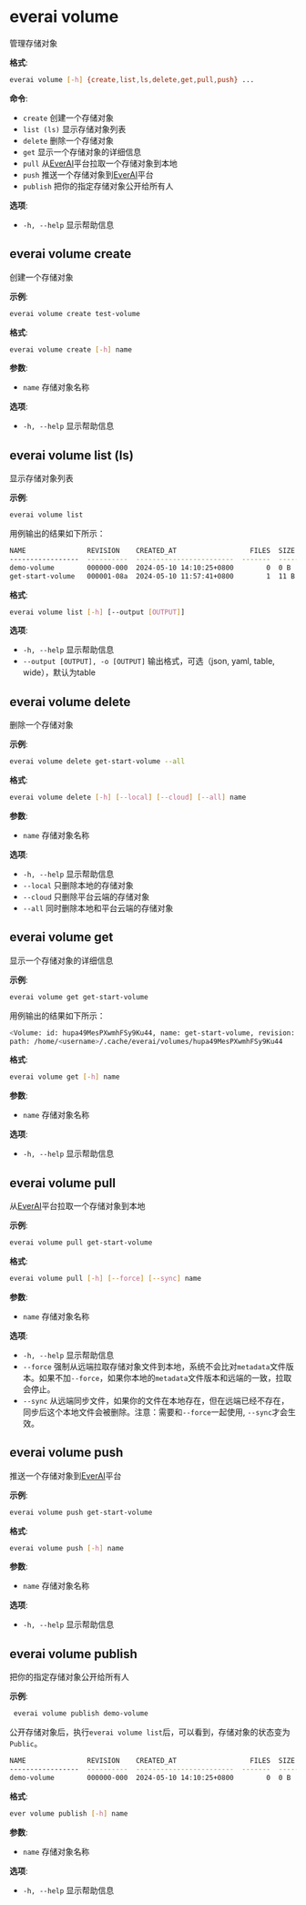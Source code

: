 # everai volume
管理存储对象  

**格式**:  
```bash  
everai volume [-h] {create,list,ls,delete,get,pull,push} ...
```

**命令**:  
* `create`              创建一个存储对象  
* `list (ls)`           显示存储对象列表  
* `delete`              删除一个存储对象  
* `get`                 显示一个存储对象的详细信息  
* `pull`                从[EverAI](https://everai.expvent.com)平台拉取一个存储对象到本地  
* `push`                推送一个存储对象到[EverAI](https://everai.expvent.com)平台  
* `publish`              把你的指定存储对象公开给所有人

**选项**:  
* `-h, --help`            显示帮助信息

## everai volume create              
创建一个存储对象  

**示例**:  
```bash
everai volume create test-volume
```

**格式**:  
```bash
everai volume create [-h] name
```

**参数**:  

  * `name`        存储对象名称

**选项**:  

 * `-h, --help`  显示帮助信息

## everai volume list (ls)           
显示存储对象列表  

**示例**:
```bash
everai volume list
```
用例输出的结果如下所示：  

```bash
NAME               REVISION    CREATED_AT                  FILES  SIZE    STATUS
-----------------  ----------  ------------------------  -------  ------  --------
demo-volume        000000-000  2024-05-10 14:10:25+0800        0  0 B     Public
get-start-volume   000001-08a  2024-05-10 11:57:41+0800        1  11 B    Private
```

**格式**:
```bash 
everai volume list [-h] [--output [OUTPUT]]
```

**选项**:  
* `-h, --help`            显示帮助信息  
* `--output [OUTPUT], -o [OUTPUT]`
                        输出格式，可选（json, yaml, table, wide），默认为table  

## everai volume delete              
删除一个存储对象  

**示例**:  
```bash 
everai volume delete get-start-volume --all
```

**格式**:   
```bash 
everai volume delete [-h] [--local] [--cloud] [--all] name
```

**参数**:
  * `name`        存储对象名称

**选项**:
  * `-h, --help`  显示帮助信息  
  * `--local`     只删除本地的存储对象  
  * `--cloud`     只删除平台云端的存储对象  
  * `--all`       同时删除本地和平台云端的存储对象  

## everai volume get                 
显示一个存储对象的详细信息  

**示例**:  
```bash
everai volume get get-start-volume
```
用例输出的结果如下所示：  

```bash
<Volume: id: hupa49MesPXwmhFSy9Ku44, name: get-start-volume, revision: 000001-b9c, files: 1, size: 11 B>
path: /home/<username>/.cache/everai/volumes/hupa49MesPXwmhFSy9Ku44
```
**格式**:  
```bash
everai volume get [-h] name
```

**参数**:  
  * `name`        存储对象名称

**选项**:    
* `-h, --help`  显示帮助信息

## everai volume pull                
从[EverAI](https://everai.expvent.com)平台拉取一个存储对象到本地

**示例**:  
```bash
everai volume pull get-start-volume
```
**格式**:  
```bash   
everai volume pull [-h] [--force] [--sync] name
```

**参数**:  
  * `name`        存储对象名称  

**选项**:  
* `-h, --help`  显示帮助信息  
* `--force`     强制从远端拉取存储对象文件到本地，系统不会比对`metadata`文件版本。如果不加`--force`，如果你本地的`metadata`文件版本和远端的一致，拉取会停止。    
* `--sync`      从远端同步文件，如果你的文件在本地存在，但在远端已经不存在，同步后这个本地文件会被删除。注意：需要和`--force`一起使用, `--sync`才会生效。    

## everai volume push                
推送一个存储对象到[EverAI](https://everai.expvent.com)平台  

**示例**:  
```bash
everai volume push get-start-volume
```

**格式**:
```bash   
everai volume push [-h] name
```
**参数**:  
  * `name`        存储对象名称  

**选项**:  
* `-h, --help`  显示帮助信息

## everai volume publish
 
把你的指定存储对象公开给所有人  

**示例**:  
```bash   
 everai volume publish demo-volume
```  

公开存储对象后，执行`everai volume list`后，可以看到，存储对象的状态变为`Public`。  
```bash   
NAME               REVISION    CREATED_AT                  FILES  SIZE    STATUS
-----------------  ----------  ------------------------  -------  ------  --------
demo-volume        000000-000  2024-05-10 14:10:25+0800        0  0 B     Public
```
**格式**:
```bash 
ever volume publish [-h] name
```
**参数**:  

* `name`        存储对象名称

**选项**:  

* `-h, --help`  显示帮助信息


